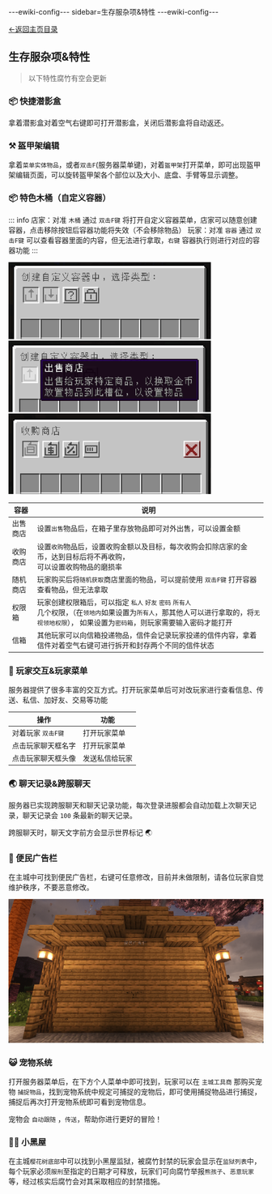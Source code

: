---ewiki-config---
sidebar=生存服杂项&特性
---ewiki-config---


 [<-返回主页目录](../index.md#目录)

## 生存服杂项&特性

> 以下特性腐竹有空会更新

### 📦 快捷潜影盒

拿着潜影盒对着空气右键即可打开潜影盒，关闭后潜影盒将自动返还。

### ⚒️ 盔甲架编辑

拿着`菜单实体物品`，或者`双击F`(服务器菜单键)，对着`盔甲架`打开菜单，即可出现盔甲架编辑页面，可以旋转盔甲架各个部位以及大小、底盘、手臂等显示调整。

### 📦 特色木桶（自定义容器）

::: info
店家：对准 `木桶` 通过 `双击F键` 将打开自定义容器菜单，店家可以随意创建容器，点击移除按钮后容器功能将失效（不会移除物品）
玩家：对准 `容器` 通过 `双击F键` 可以查看容器里面的内容，但无法进行拿取，`右键` 容器执行则进行对应的容器功能
:::

<img src="../assets/img/plugins/guis/custom-container/type.png" width=400> <img src="../assets/img/plugins/guis/custom-container/lore.png" width=400> <img src="../assets/img/plugins/guis/custom-container/sgsd.png" width=400>

| 容器     | 说明                                                                                                                                                                                                |
| -------- | --------------------------------------------------------------------------------------------------------------------------------------------------------------------------------------------------- |
| 出售商店 | 设置`出售`物品后，在箱子里存放物品即可对外出售，可以设置金额                                                                                                                                        |
| 收购商店 | 设置`收购`物品后，设置收购金额以及目标，每次收购会扣除店家的金币，达到目标后将不再收购，<br>可以设置收购物品的磨损率                                                                                |
| 随机商店 | 玩家购买后将`随机获取`商店里面的物品，可以提前使用 `双击F键` 打开容器查看物品，但无法拿取                                                                                                           |
| 权限箱   | 玩家创建权限箱后，可以指定 `私人` `好友` `密码` `所有人` <br> 几个权限，（在`领地内`如果设置为`所有人`，那其他人可以进行拿取的，将`无视领地权限`）， 如果设置为`密码箱`，则玩家需要输入密码才能打开 |
| 信箱     | 其他玩家可以向信箱投递物品，信件会记录玩家投递的信件内容，拿着信件对着空气右键可进行拆开和封存两个不同的信件状态                                                                                    |

### 🤝 玩家交互&玩家菜单

服务器提供了很多丰富的交互方式。打开玩家菜单后可对改玩家进行查看信息、传送、私信、加好友、交易等功能

| 操作               | 功能           |
| ------------------ | -------------- |
| 对着玩家 `双击F键` | 打开玩家菜单   |
| 点击玩家聊天框名字 | 打开玩家菜单   |
| 点击玩家聊天框头像 | 发送私信给玩家 |

### 🌏 聊天记录&跨服聊天

服务器已实现跨服聊天和聊天记录功能，每次登录进服都会自动加载上次聊天记录，聊天记录会 `100` 条最新的聊天记录。

跨服聊天时，聊天文字前方会显示世界标记 🌏

### 🧱 便民广告栏

在主城中可找到便民广告栏，右键可任意修改，目前并未做限制，请各位玩家自觉维护秩序，不要恶意修改。

![广告栏](../assets/img/便民广告栏.png)

### 😺 宠物系统

打开服务器菜单后，在下方个人菜单中即可找到，玩家可以在 `主城工具商` 那购买宠物 `捕捉物品`，找到宠物系统中规定可捕捉的宠物后，即可使用捕捉物品进行捕捉，捕捉后再次打开宠物系统即可看到宠物信息。

宠物会 `自动跟随` ，`传送`，帮助你进行更好的冒险！

### 👮‍♀️ 小黑屋

在主城`樱花树底部`中可以找到小黑屋监狱，被腐竹封禁的玩家会显示在`监狱列表`中，每个玩家必须`服刑`至指定的日期才可释放，玩家们可向腐竹举报`熊孩子`、`恶意玩家`等，经过核实后腐竹会对其采取相应的封禁措施。
